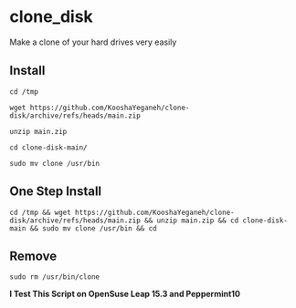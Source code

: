 # clone_disk

Make a clone of your hard drives very easily





## Install

```
cd /tmp
```

```
wget https://github.com/KooshaYeganeh/clone-disk/archive/refs/heads/main.zip
```

```
unzip main.zip
```

```
cd clone-disk-main/
```

```
sudo mv clone /usr/bin
```


## One Step Install

```
cd /tmp && wget https://github.com/KooshaYeganeh/clone-disk/archive/refs/heads/main.zip && unzip main.zip && cd clone-disk-main && sudo mv clone /usr/bin && cd
```

## Remove

``` 
sudo rm /usr/bin/clone
```


**I Test This Script on OpenSuse Leap 15.3 and Peppermint10**
